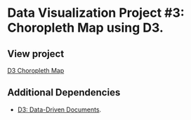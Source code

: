 # Data Visualization Project #3: Choropleth Map using D3.

## View project

[D3 Choropleth Map](https://kelvinsanchez15.github.io/choropleth-map/)

## Additional Dependencies

- [D3: Data-Driven Documents](https://github.com/d3/d3).
